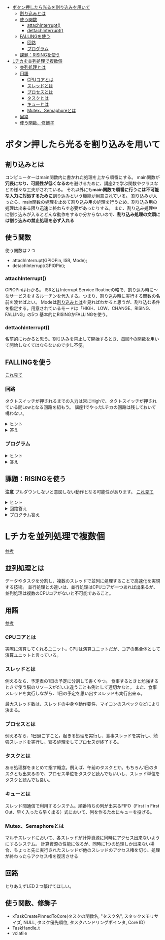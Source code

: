 
- [ボタン押したら光るを割り込みを用いて](#ボタン押したら光るを割り込みを用いて)
  - [割り込みとは](#割り込みとは)
  - [使う関数](#使う関数)
    - [attachInterrupt()](#attachinterrupt)
    - [dettachInterrupt()](#dettachinterrupt)
  - [FALLINGを使う](#fallingを使う)
    - [回路](#回路)
    - [プログラム](#プログラム)
  - [課題：RISINGを使う](#課題risingを使う)
- [Lチカを並列処理で複数個](#lチカを並列処理で複数個)
  - [並列処理とは](#並列処理とは)
  - [用語](#用語)
    - [CPUコアとは](#cpuコアとは)
    - [スレッドとは](#スレッドとは)
    - [プロセスとは](#プロセスとは)
    - [タスクとは](#タスクとは)
    - [キューとは](#キューとは)
    - [Mutex、Semaphoreとは](#mutexsemaphoreとは)
  - [回路](#回路-1)
  - [使う関数、修飾子](#使う関数修飾子)


# ボタン押したら光るを割り込みを用いて
## 割り込みとは

コンピューターはmain関数内に書かれた処理を上から順番にする。
main関数が**冗長になり、可読性が低くなるの**を避けるために、講座2で学ぶ関数やクラスなどの様々な工夫がされている。
それ以外にも**main関数で順番に行うには不可能な入力に対処するために**割り込みという機能が用意されている。
割り込みが入ったら、main関数の処理を止めて割り込み用の処理を行うため、割り込み用の処理は出来る限り迅速に終わらす必要があったりする。
また、割り込み処理中に割り込みが入るとどんな動作をするか分からないので、**割り込み処理の文頭には割り込みの禁止処理を必ず入れる**

## 使う関数
使う関数は２つ
* attachInterrupt(GPIOPin, ISR, Mode);
* detachInterrupt(GPIOPin);

### attachInterrupt()
GPIOPinはわかる。
ISRとはInterrupt Service Routineの略で、割り込み時に〜なサービスをするルーチンを代入する。つまり、割り込み時に実行する関数の名前を渡せばよい。
Modeは[割り込みとは](#割り込みとは)を見ればわかると思うが、割り込む条件を指定する。用意されているモードは「HIGH、LOW、CHANGE、RISING、FALLING」の5つ
基本的にRISINGかFALLINGを使う。

### dettachInterrupt()
名前的にわかると思う。割り込みを禁止して開始するとき、毎回↑の関数を用いて開始しなくてはならないので少し不便。

## FALLINGを使う
[これ見て](https://labo.mycabin.net/electronics-programming/arduino-esp32/781/)
### 回路
タクトスイッチが押されるまでの入力は常にHighで、タクトスイッチが押されている間Lowとなる回路を組もう。
講座1でやったLチカの回路は残しておいて構わない。

<details>
<summary>ヒント</summary>

</details>

<details>
<summary>答え</summary>



</details>

### プログラム
<details>
<summary>ヒント</summary>

</details>

<details>
<summary>答え</summary>

```cpp
#include <Arduino.h>

constexpr uint8_t sw = 32;
constexpr uint8_t led = 26;

void pushed(){
    dettachInterrupt(sw);
    digitalWrite(led, HIGH);
    delay(500);

    attachInterrupt(sw, pushed, FALLING);
}

void u_main(){
    // シリアル通信を開始
	Serial.begin(115200);

	pinMode(sw, INPUT);
	pinMode(led, OUTPUT);

    attachInterrupt(sw, pushed, FALLING);

    while(1){
        digitalWrite(led, LOW);
    }
}

void setup() { u_main(); }
void loop(){}
```

</details>

## 課題：RISINGを使う

**注意**
プルダウンしないと意図しない動作となる可能性があります。
[これ見て](https://voltechno.com/blog/pullup-pulldown/)

<details>
<summary>ヒント</summary>

</details>

<details>
<summary>回路答え</summary>

</details>

<details>
<summary>プログラム答え</summary>

```cpp
#include <Arduino.h>

constexpr uint8_t sw = 32;
constexpr uint8_t led = 26;

void pushed(){
    dettachInterrupt(sw);
    digitalWrite(led, HIGH);
    delay(500);

    attachInterrupt(sw, pushed, RISING);
}

void u_main(){
    // シリアル通信を開始
	Serial.begin(115200);

	pinMode(sw, INPUT);
	pinMode(led, OUTPUT);

    attachInterrupt(sw, pushed, RISING);

    while(1){
        digitalWrite(led, LOW);
    }
}

void setup() { u_main(); }
void loop(){}
```
</details>

# Lチカを並列処理で複数個
[参考](https://qiita.com/Ninagawa_Izumi/items/5c3a9d40996836bd825f)

## 並列処理とは
データやタスクを分割し、複数のスレッドで並列に処理することで高速化を実現する技術。
並行処理との違いは、並行処理はCPUコアが一つあれば出来るが、並列処理は複数のCPUコアがないと不可能であること。

## 用語
[参考](https://docs.oracle.com/cd/E19683-01/816-3976/6ma7iosht/index.html)
### CPUコアとは
実際に演算してくれるユニット。CPUは演算ユニットだが、コアの集合体として演算ユニットと言っている。

### スレッドとは
例えるなら、予定表の1日の予定に分割して書くやつ。
食事するときと勉強するときで使う脳のリソースがだいぶ違うことも例として適切かなと。
また、食事スレッドを実行しながら、1日の予定を思い出すスレッドも実行出来る。

最大スレッド数は、スレッドの中身や動作要件、マイコンのスペックなどにより決まる。

### プロセスとは
例えるなら、1日過ごすこと。起きる処理を実行し、食事スレッドを実行し、勉強スレッドを実行し、寝る処理をしてプロセスが終了する。

### タスクとは
ある処理群をまとめて指す概念。例えば、午前のタスクとか。もちろん1日のタスクとも出来るので、プロセス単位をタスクと読んでもいいし、スレッド単位をタスクと読んでも良い。

### キューとは
スレッド間通信で利用するシステム。順番待ちの列が出来るFIFO（First In First Out、早く入ったら早く出る）式において、列を作るためにキューを投げる。

### Mutex、Semaphoreとは
マルチスレッドにおいて、各スレッドが計算資源に同時にアクセス出来ないようにするシステム。
計算資源の性能に依るが、同時に1つの処理しか出来ない場合、ちょっと先に実行されたスレッドが他のスレッドのアクセス権を切り、処理が終わったらアクセス権を復活させる

## 回路
とりあえずLED２つ繋げてほしい。

## 使う関数、修飾子
* xTaskCreatePinnedToCore(タスクの関数名, "タスク名", スタックメモリサイズ, NULL, タスク優先順位, タスクハンドリングポインタ, Core ID)
* TaskHandle_t
* volatile